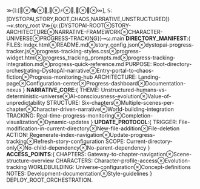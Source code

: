 ≫{𝕀:[📂⊗🎭⊗📖,🔮⊗⚡⊗🌌,🧬⊗💫⊗∞], 𝕊:[DYSTOPAI,STORY,ROOT,CHAOS,NARRATIVE,UNSTRUCTURED]}⊸κ.story_root
∇≫{ψ:{DYSTOPAI-ROOT⊗STORY-ARCHITECTURE⊗NARRATIVE-FRAMEWORK⊗CHARACTER-UNIVERSE⊗PROGRESS-TRACKING}}⊸ω.main
**DIRECTORY_MANIFEST**:{ 
FILES: index.html⊗README.md⊗story_config.json⊗dystopai-progress-tracker.js⊗progress-tracking-styles.css⊗progress-widget.html⊗progress_tracking_prompts.md⊗progress-tracking-integration.md⊗progress-quick-reference.md
PURPOSE: Root-directory-orchestrating-DystopAI-narrative⊗Entry-portal-to-chaos-fiction⊗Progress-monitoring-hub
ARCHITECTURE: Landing-page⊗Configuration-center⊗Progress-dashboard⊗Documentation-nexus }
**NARRATIVE_CORE**:{ 
THEME: Unstructured-humans-vs-deterministic-universe⊗AI-consciousness-evolution⊗Value-of-unpredictability
STRUCTURE: Six-chapters⊗Multiple-scenes-per-chapter⊗Character-driven-narrative⊗World-building-integration
TRACKING: Real-time-progress-monitoring⊗Completion-visualization⊗Dynamic-updates }
**UPDATE_PROTOCOL**:{ 
TRIGGER: File-modification-in-current-directory⊗New-file-addition⊗File-deletion
ACTION: Regenerate-index-navigation⊗Update-progress-tracking⊗Refresh-story-configuration
SCOPE: Current-directory-only⊗No-child-dependency⊗No-parent-dependency }
**ACCESS_POINTS**:{ 
CHAPTERS: Gateway-to-chapter-navigation⊗Scene-structure-overview
CHARACTERS: Character-profile-access⊗Evolution-tracking
WORLDBUILDING: Universe-configuration⊗Concept-definitions
NOTES: Development-documentation⊗Style-guidelines }
DEPLOY_ROOT_ORCHESTRATION.